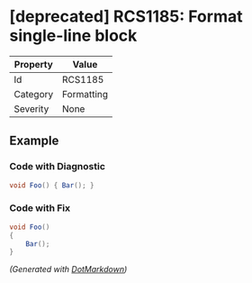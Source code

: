 # \[deprecated\] RCS1185: Format single\-line block

| Property | Value      |
| -------- | ---------- |
| Id       | RCS1185    |
| Category | Formatting |
| Severity | None       |

## Example

### Code with Diagnostic

```csharp
void Foo() { Bar(); }
```

### Code with Fix

```csharp
void Foo()
{
    Bar();
}
```


*\(Generated with [DotMarkdown](http://github.com/JosefPihrt/DotMarkdown)\)*
